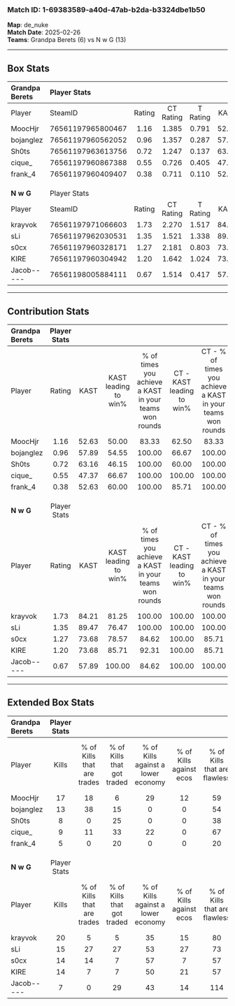 ### Match ID: 1-69383589-a40d-47ab-b2da-b3324dbe1b50  
**Map**: de_nuke  
**Match Date**: 2025-02-26  
**Teams**: Grandpa Berets (6) vs N w G (13)  

---  

## Box Stats  

| **Grandpa Berets** | Player Stats      |        |           |          |       |       |       |         |        |      |     |
| :- | :- | :-: | :-: | :-: | :-: | :-: | :-: | :-: | :-: | :-: | :-: |
| Player             | SteamID           | Rating | CT Rating | T Rating | KAST  |  ADR  | Kills | Assists | Deaths | K/D  | HS% |
| MoocHjr            | 76561197965800467 |  1.16  |   1.385   |  0.791   | 52.63 | 92.5  |  17   |    1    |   13   | 1.31 | 70  |
| bojanglez          | 76561197960562052 |  0.96  |   1.357   |  0.287   | 57.89 | 75.4  |  13   |    2    |   13   | 1.00 | 38  |
| Sh0ts              | 76561197963613756 |  0.72  |   1.247   |  0.137   | 63.16 | 66.7  |   8   |    7    |   15   | 0.53 | 62  |
| cique_             | 76561197960867388 |  0.55  |   0.726   |  0.405   | 47.37 | 48.6  |   9   |    0    |   15   | 0.60 | 33  |
| frank_4            | 76561197960409407 |  0.38  |   0.711   |  0.110   | 52.63 | 37.5  |   5   |    1    |   15   | 0.33 | 60  |
|                    |                   |        |           |          |       |       |       |         |        |      |     |
|                    |                   |        |           |          |       |       |       |         |        |      |     |
|                    |                   |        |           |          |       |       |       |         |        |      |     |
| **N w G**          | Player Stats      |        |           |          |       |       |       |         |        |      |     |
| Player             | SteamID           | Rating | CT Rating | T Rating | KAST  |  ADR  | Kills | Assists | Deaths | K/D  | HS% |
| krayvok            | 76561197971066603 |  1.73  |   2.270   |  1.517   | 84.21 | 107.5 |  20   |    5    |   8    | 2.50 | 50  |
| sLi                | 76561197962030531 |  1.35  |   1.521   |  1.338   | 89.47 | 71.3  |  15   |    6    |   11   | 1.36 | 33  |
| s0cx               | 76561197960328171 |  1.27  |   2.181   |  0.803   | 73.68 | 75.8  |  14   |    2    |   8    | 1.75 | 71  |
| KIRE               | 76561197960304942 |  1.20  |   1.642   |  1.024   | 73.68 | 89.8  |  14   |    7    |   13   | 1.08 | 50  |
| Jacob-----         | 76561198005884111 |  0.67  |   1.514   |  0.417   | 57.89 | 60.8  |   7   |    7    |   13   | 0.54 | 57  |
---  

## Contribution Stats  

| **Grandpa Berets** | Player Stats |       |                      |                                                        |                           |                                                             |                          |                                                            |
| :- | :-: | :-: | :-: | :-: | :-: | :-: | :-: | :-: |
| Player             |    Rating    | KAST  | KAST leading to win% | % of times you achieve a KAST in your teams won rounds | CT - KAST leading to win% | CT - % of times you achieve a KAST in your teams won rounds | T - KAST leading to win% | T - % of times you achieve a KAST in your teams won rounds |
| MoocHjr            |     1.16     | 52.63 |        50.00         |                         83.33                          |           62.50           |                            83.33                            |           0.00           |                            0.00                            |
| bojanglez          |     0.96     | 57.89 |        54.55         |                         100.00                         |           66.67           |                           100.00                            |           0.00           |                            0.00                            |
| Sh0ts              |     0.72     | 63.16 |        46.15         |                         100.00                         |           60.00           |                           100.00                            |           0.00           |                            0.00                            |
| cique_             |     0.55     | 47.37 |        66.67         |                         100.00                         |          100.00           |                           100.00                            |           0.00           |                            0.00                            |
| frank_4            |     0.38     | 52.63 |        60.00         |                         100.00                         |           85.71           |                           100.00                            |           0.00           |                            0.00                            |
|                    |              |       |                      |                                                        |                           |                                                             |                          |                                                            |
|                    |              |       |                      |                                                        |                           |                                                             |                          |                                                            |
|                    |              |       |                      |                                                        |                           |                                                             |                          |                                                            |
| **N w G**          | Player Stats |       |                      |                                                        |                           |                                                             |                          |                                                            |
| Player             |    Rating    | KAST  | KAST leading to win% | % of times you achieve a KAST in your teams won rounds | CT - KAST leading to win% | CT - % of times you achieve a KAST in your teams won rounds | T - KAST leading to win% | T - % of times you achieve a KAST in your teams won rounds |
| krayvok            |     1.73     | 84.21 |        81.25         |                         100.00                         |          100.00           |                           100.00                            |          66.67           |                           100.00                           |
| sLi                |     1.35     | 89.47 |        76.47         |                         100.00                         |          100.00           |                           100.00                            |          60.00           |                           100.00                           |
| s0cx               |     1.27     | 73.68 |        78.57         |                         84.62                          |          100.00           |                            85.71                            |          62.50           |                           83.33                            |
| KIRE               |     1.20     | 73.68 |        85.71         |                         92.31                          |          100.00           |                            85.71                            |          75.00           |                           100.00                           |
| Jacob-----         |     0.67     | 57.89 |        100.00        |                         84.62                          |          100.00           |                           100.00                            |          100.00          |                           66.67                            |
---  

## Extended Box Stats  

| **Grandpa Berets** | Player Stats |                            |                            |                                    |                         |                              |                                 |        |                             |                                     |                          |                               |                            |
| :- | :-: | :-: | :-: | :-: | :-: | :-: | :-: | :-: | :-: | :-: | :-: | :-: | :-: |
| Player             |    Kills     | % of Kills that are trades | % of Kills that got traded | % of Kills against a lower economy | % of Kills against ecos | % of Kills that are flawless | % of Kills that are close duels | Deaths | % of Deaths that get traded | % of Deaths against a lower economy | % of Deaths against ecos | % of Deaths that are flawless | % of Deaths that are close |
| MoocHjr            |      17      |             18             |             6              |                 29                 |           12            |              59              |                0                |   13   |              0              |                  8                  |            8             |              62               |             0              |
| bojanglez          |      13      |             38             |             15             |                 0                  |            0            |              54              |                8                |   13   |              0              |                  8                  |            8             |              77               |             0              |
| Sh0ts              |      8       |             0              |             25             |                 0                  |            0            |              38              |               25                |   15   |             20              |                  7                  |            7             |              53               |             7              |
| cique_             |      9       |             11             |             33             |                 22                 |            0            |              67              |               11                |   15   |             13              |                  7                  |            7             |              93               |             0              |
| frank_4            |      5       |             0              |             20             |                 0                  |            0            |              20              |                0                |   15   |             27              |                  7                  |            7             |              60               |             7              |
|                    |              |                            |                            |                                    |                         |                              |                                 |        |                             |                                     |                          |                               |                            |
|                    |              |                            |                            |                                    |                         |                              |                                 |        |                             |                                     |                          |                               |                            |
|                    |              |                            |                            |                                    |                         |                              |                                 |        |                             |                                     |                          |                               |                            |
| **N w G**          | Player Stats |                            |                            |                                    |                         |                              |                                 |        |                             |                                     |                          |                               |                            |
| Player             |    Kills     | % of Kills that are trades | % of Kills that got traded | % of Kills against a lower economy | % of Kills against ecos | % of Kills that are flawless | % of Kills that are close duels | Deaths | % of Deaths that get traded | % of Deaths against a lower economy | % of Deaths against ecos | % of Deaths that are flawless | % of Deaths that are close |
| krayvok            |      20      |             5              |             5              |                 35                 |           15            |              80              |                0                |   8    |             25              |                 25                  |            0             |              38               |             0              |
| sLi                |      15      |             27             |             27             |                 53                 |           27            |              73              |                0                |   11   |             18              |                 36                  |            18            |              64               |             9              |
| s0cx               |      14      |             14             |             7              |                 57                 |            7            |              57              |                7                |   8    |             13              |                 38                  |            13            |              63               |             13             |
| KIRE               |      14      |             7              |             7              |                 50                 |           21            |              57              |                7                |   13   |             15              |                 31                  |            8             |              38               |             15             |
| Jacob-----         |      7       |             0              |             29             |                 43                 |           14            |             114              |                0                |   13   |             15              |                 38                  |            15            |              69               |             0              |
